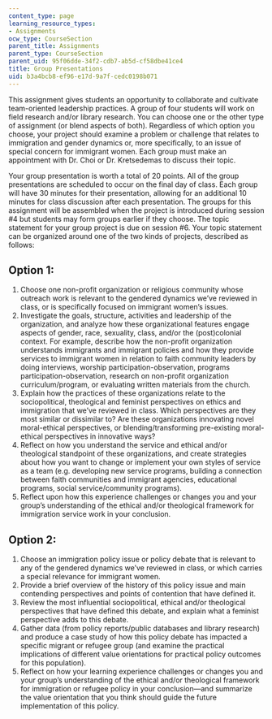 ```yaml
---
content_type: page
learning_resource_types:
- Assignments
ocw_type: CourseSection
parent_title: Assignments
parent_type: CourseSection
parent_uid: 95f06dde-34f2-cdb7-ab5d-cf58dbe41ce4
title: Group Presentations
uid: b3a4bcb8-ef96-e17d-9a7f-cedc0198b071
---
```


This assignment gives students an opportunity to collaborate and cultivate team-oriented leadership practices. A group of four students will work on field research and/or library research. You can choose one or the other type of assignment (or blend aspects of both). Regardless of which option you choose, your project should examine a problem or challenge that relates to immigration and gender dynamics or, more specifically, to an issue of special concern for immigrant women. Each group must make an appointment with Dr. Choi or Dr. Kretsedemas to discuss their topic.

Your group presentation is worth a total of 20 points. All of the group presentations are scheduled to occur on the final day of class. Each group will have 30 minutes for their presentation, allowing for an additional 10 minutes for class discussion after each presentation. The groups for this assignment will be assembled when the project is introduced during session #4 but students may form groups earlier if they choose. The topic statement for your group project is due on session #6. Your topic statement can be organized around one of the two kinds of projects, described as follows:

Option 1:
---------

1.  Choose one non-profit organization or religious community whose outreach work is relevant to the gendered dynamics we’ve reviewed in class, or is specifically focused on immigrant women’s issues.
2.  Investigate the goals, structure, activities and leadership of the organization, and analyze how these organizational features engage aspects of gender, race, sexuality, class, and/or the (post)colonial context. For example, describe how the non-profit organization understands immigrants and immigrant policies and how they provide services to immigrant women in relation to faith community leaders by doing interviews, worship participation-observation, programs participation-observation, research on non-profit organization curriculum/program, or evaluating written materials from the church.
3.  Explain how the practices of these organizations relate to the sociopolitical, theological and feminist perspectives on ethics and immigration that we’ve reviewed in class. Which perspectives are they most similar or dissimilar to? Are these organizations innovating novel moral-ethical perspectives, or blending/transforming pre-existing moral-ethical perspectives in innovative ways?
4.  Reflect on how you understand the service and ethical and/or theological standpoint of these organizations, and create strategies about how you want to change or implement your own styles of service as a team (e.g. developing new service programs, building a connection between faith communities and immigrant agencies, educational programs, social service/community programs).
5.  Reflect upon how this experience challenges or changes you and your group’s understanding of the ethical and/or theological framework for immigration service work in your conclusion.

Option 2:
---------

1.  Choose an immigration policy issue or policy debate that is relevant to any of the gendered dynamics we’ve reviewed in class, or which carries a special relevance for immigrant women.
2.  Provide a brief overview of the history of this policy issue and main contending perspectives and points of contention that have defined it.
3.  Review the most influential sociopolitical, ethical and/or theological perspectives that have defined this debate, and explain what a feminist perspective adds to this debate.
4.  Gather data (from policy reports/public databases and library research) and produce a case study of how this policy debate has impacted a specific migrant or refugee group (and examine the practical implications of different value orientations for practical policy outcomes for this population).
5.  Reflect on how your learning experience challenges or changes you and your group’s understanding of the ethical and/or theological framework for immigration or refugee policy in your conclusion—and summarize the value orientation that you think should guide the future implementation of this policy.